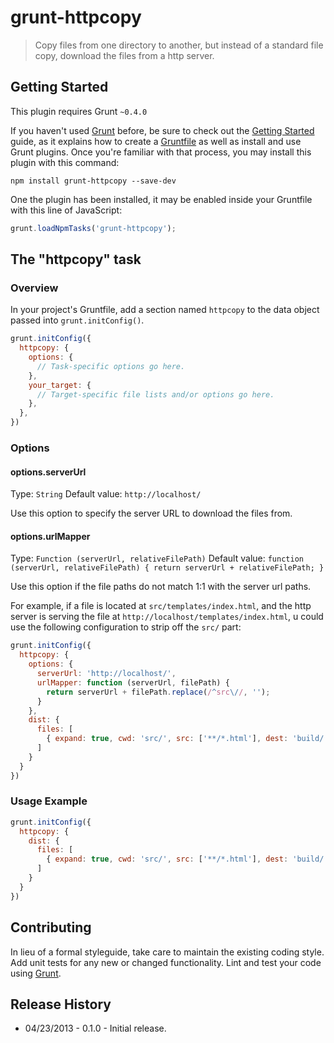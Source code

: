 # grunt-httpcopy

> Copy files from one directory to another, but instead of a standard file copy, download the files from a http server.

## Getting Started
This plugin requires Grunt `~0.4.0`

If you haven't used [Grunt](http://gruntjs.com/) before, be sure to check out the [Getting Started](http://gruntjs.com/getting-started) guide, as it explains how to create a [Gruntfile](http://gruntjs.com/sample-gruntfile) as well as install and use Grunt plugins. Once you're familiar with that process, you may install this plugin with this command:

```shell
npm install grunt-httpcopy --save-dev
```

One the plugin has been installed, it may be enabled inside your Gruntfile with this line of JavaScript:

```js
grunt.loadNpmTasks('grunt-httpcopy');
```

## The "httpcopy" task

### Overview
In your project's Gruntfile, add a section named `httpcopy` to the data object passed into `grunt.initConfig()`.

```js
grunt.initConfig({
  httpcopy: {
    options: {
      // Task-specific options go here.
    },
    your_target: {
      // Target-specific file lists and/or options go here.
    },
  },
})
```

### Options

#### options.serverUrl
Type: `String`
Default value: `http://localhost/`

Use this option to specify the server URL to download the files from.

#### options.urlMapper
Type: `Function (serverUrl, relativeFilePath)`
Default value: `function (serverUrl, relativeFilePath) { return serverUrl + relativeFilePath; }`

Use this option if the file paths do not match 1:1 with the server url paths.

For example, if a file is located at `src/templates/index.html`, and the http server is serving the file at `http://localhost/templates/index.html`, u could use the following configuration to strip off the `src/` part:

```js
grunt.initConfig({
  httpcopy: {
    options: {
      serverUrl: 'http://localhost/',
      urlMapper: function (serverUrl, filePath) {
        return serverUrl + filePath.replace(/^src\//, '');
      }
    },
    dist: {
      files: [
        { expand: true, cwd: 'src/', src: ['**/*.html'], dest: 'build/' }
      ]
    }
  }
})
```

### Usage Example

```js
grunt.initConfig({
  httpcopy: {
    dist: {
      files: [
        { expand: true, cwd: 'src/', src: ['**/*.html'], dest: 'build/' }
      ]
    }
  }
})
```

## Contributing
In lieu of a formal styleguide, take care to maintain the existing coding style. Add unit tests for any new or changed functionality. Lint and test your code using [Grunt](http://gruntjs.com/).

## Release History

* 04/23/2013 - 0.1.0 - Initial release.